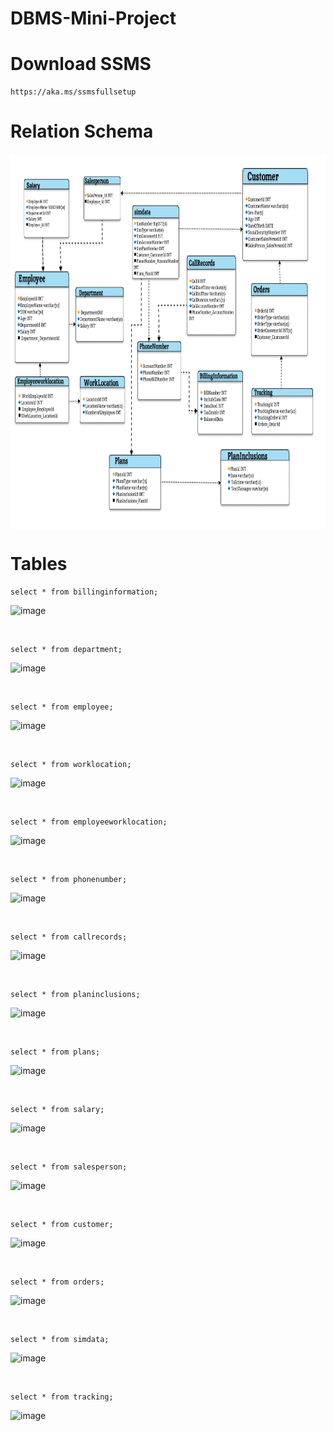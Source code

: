 # DBMS-Mini-Project

# Download SSMS

```
https://aka.ms/ssmsfullsetup
```
# Relation Schema

<img src="Relationship Schema.png" width="900" height="600" align="center" />

# Tables 

```
select * from billinginformation;
```

![image](https://github.com/Silent18Killer/DBMS-Mini-Project/assets/139036518/af6da28c-85c5-43d3-9173-6a3be27efffa)

<br>

```
select * from department;
```

![image](https://github.com/Silent18Killer/DBMS-Mini-Project/assets/139036518/0dba1b09-bc43-42a1-b2ce-05442b4a8dce)

<br>

```
select * from employee;
```

![image](https://github.com/Silent18Killer/DBMS-Mini-Project/assets/139036518/e906e858-16eb-4e3f-b288-a1a18792598c)

<br>

```
select * from worklocation;
```

![image](https://github.com/Silent18Killer/DBMS-Mini-Project/assets/139036518/fb36ce64-bee6-4942-98cb-692dc2f7a47d)

<br>

```
select * from employeeworklocation;
```

![image](https://github.com/Silent18Killer/DBMS-Mini-Project/assets/139036518/1a1dc21e-6708-4eaf-b38a-cd82abf4d82f)

<br>

```
select * from phonenumber;
```

![image](https://github.com/Silent18Killer/DBMS-Mini-Project/assets/139036518/31c0cd34-64a1-4dff-a215-5fbc4b89726f)

<br>

```
select * from callrecords;
```

![image](https://github.com/Silent18Killer/DBMS-Mini-Project/assets/139036518/7ddad522-02ac-41ca-a8cb-45cbc41dba1b)

<br>

```
select * from planinclusions;
```

![image](https://github.com/Silent18Killer/DBMS-Mini-Project/assets/139036518/883fbcf8-5fd4-4f9d-9112-d4f0164d2d0b)

<br>

```
select * from plans;
```

![image](https://github.com/Silent18Killer/DBMS-Mini-Project/assets/139036518/273f9fed-3d25-4a3d-bc7d-3b99847052bf)

<br>

```
select * from salary;
```

![image](https://github.com/Silent18Killer/DBMS-Mini-Project/assets/139036518/aebd156b-3df8-461f-bfe9-6c1e1705494c)

<br>

```
select * from salesperson;
```

![image](https://github.com/Silent18Killer/DBMS-Mini-Project/assets/139036518/14b2c500-d7ad-42eb-9e9d-4e54752a07d0)

<br>

```
select * from customer;
```

![image](https://github.com/Silent18Killer/DBMS-Mini-Project/assets/139036518/f5d0bae6-1bbb-4e32-bf25-9e8cf7ba3cd4)

<br>

```
select * from orders;
```

![image](https://github.com/Silent18Killer/DBMS-Mini-Project/assets/139036518/5c67bc27-cf8e-48e6-a67f-acfaf5548995)

<br>

```
select * from simdata;
```

![image](https://github.com/Silent18Killer/DBMS-Mini-Project/assets/139036518/b5c5f550-c127-48a2-9cdd-a2bcdcbba7e5)

<br>

```
select * from tracking;
```

![image](https://github.com/Silent18Killer/DBMS-Mini-Project/assets/139036518/5b594ff3-e981-44e0-be29-a85ccb4aaabe)
